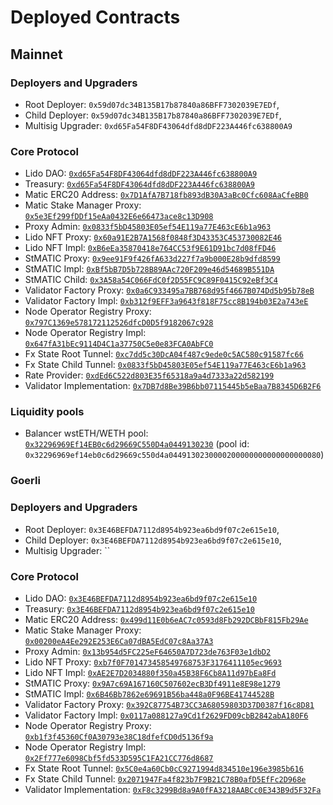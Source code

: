 # Deployed Contracts

<!-- Necessary comment to make work below header tag -->

## Mainnet

### Deployers and Upgraders
- Root Deployer: `0x59d07dc34B135B17b87840a86BFF7302039E7EDf`,
- Child Deployer: `0x59d07dc34B135B17b87840a86BFF7302039E7EDf`,
- Multisig Upgrader: `0xd65Fa54F8DF43064dfd8dDF223A446fc638800A9`

### Core Protocol

- Lido DAO: [`0xd65Fa54F8DF43064dfd8dDF223A446fc638800A9`](https://etherscan.io/address/0x3E46BEFDA7112d8954b923ea6bd9f07c2e615e10) 
- Treasury: [`0xd65Fa54F8DF43064dfd8dDF223A446fc638800A9`](https://etherscan.io/address/0xd65Fa54F8DF43064dfd8dDF223A446fc638800A9)
- Matic ERC20 Address: [`0x7D1AfA7B718fb893dB30A3aBc0Cfc608AaCfeBB0`](https://etherscan.io/address/0x7D1AfA7B718fb893dB30A3aBc0Cfc608AaCfeBB0)
- Matic Stake Manager Proxy: [`0x5e3Ef299fDDf15eAa0432E6e66473ace8c13D908`](https://etherscan.io/address/0x5e3Ef299fDDf15eAa0432E6e66473ace8c13D908)
- Proxy Admin: [`0x0833f5bD45803E05ef54E119a77E463cE6b1a963`](https://etherscan.io/address/0x0833f5bD45803E05ef54E119a77E463cE6b1a963)
- Lido NFT Proxy: [`0x60a91E2B7A1568f0848f3D43353C453730082E46`](https://etherscan.io/address/0x60a91E2B7A1568f0848f3D43353C453730082E46)
- Lido NFT Impl: [`0xB6eEa35870418e764CC53f9E61D91bc7d08fFD46`](https://etherscan.io/address/0xB6eEa35870418e764CC53f9E61D91bc7d08fFD46)
- StMATIC Proxy: [`0x9ee91F9f426fA633d227f7a9b000E28b9dfd8599`](https://etherscan.io/address/0x9ee91F9f426fA633d227f7a9b000E28b9dfd8599)
- StMATIC Impl: [`0xBf5bB7D5b728B89AAc720F209e46d54689B551DA`](https://etherscan.io/address/0xBf5bB7D5b728B89AAc720F209e46d54689B551DA)
- StMATIC Child: [`0x3A58a54C066FdC0f2D55FC9C89F0415C92eBf3C4`](https://etherscan.io/address/0x3A58a54C066FdC0f2D55FC9C89F0415C92eBf3C4)
- Validator Factory Proxy: [`0x0a6C933495a7BB768d95f4667B074Dd5b95b78eB`](https://etherscan.io/address/0x0a6C933495a7BB768d95f4667B074Dd5b95b78eB)
- Validator Factory Impl: [`0xb312f9EFF3a9643f818F75cc8B194b03E2a743eE`](https://etherscan.io/address/0xb312f9EFF3a9643f818F75cc8B194b03E2a743eE)
- Node Operator Registry Proxy: [`0x797C1369e578172112526dfcD0D5f9182067c928`](https://etherscan.io/address/0x797C1369e578172112526dfcD0D5f9182067c928)
- Node Operator Registry Impl: [`0x647fA31bEc9114D4C1a37750C5e0e83FCA0AbFC0`](https://etherscan.io/address/0x647fA31bEc9114D4C1a37750C5e0e83FCA0AbFC0)
- Fx State Root Tunnel: [`0xc7dd5c30DcA04f487c9ede0c5AC580c91587fc66`](https://etherscan.io/address/0x647fA31bEc9114D4C1a37750C5e0e83FCA0AbFC0)
- Fx State Child Tunnel: [`0x0833f5bD45803E05ef54E119a77E463cE6b1a963`](https://etherscan.io/address/0x0833f5bD45803E05ef54E119a77E463cE6b1a963)
- Rate Provider: [`0xdEd6C522d803E35f65318a9a4d7333a22d582199`](https://etherscan.io/address/0xdEd6C522d803E35f65318a9a4d7333a22d582199)
- Validator Implementation: [`0x7DB7d8Be39B6bb07115445b5eBaa7B8345D6B2F6`](https://etherscan.io/address/0x7DB7d8Be39B6bb07115445b5eBaa7B8345D6B2F6)

### Liquidity pools
- Balancer wstETH/WETH pool: [`0x32296969Ef14EB0c6d29669C550D4a0449130230`](https://etherscan.io/address/0x32296969Ef14EB0c6d29669C550D4a0449130230) (pool id: `0x32296969ef14eb0c6d29669c550d4a0449130230000200000000000000000080`)


### Goerli

### Deployers and Upgraders
- Root Deployer: `0x3E46BEFDA7112d8954b923ea6bd9f07c2e615e10`,
- Child Deployer: `0x3E46BEFDA7112d8954b923ea6bd9f07c2e615e10`,
- Multisig Upgrader: ``


### Core Protocol

- Lido DAO: [`0x3E46BEFDA7112d8954b923ea6bd9f07c2e615e10`](https://etherscan.io/address/0x3E46BEFDA7112d8954b923ea6bd9f07c2e615e10)
- Treasury: [`0x3E46BEFDA7112d8954b923ea6bd9f07c2e615e10`](https://etherscan.io/address/0x3E46BEFDA7112d8954b923ea6bd9f07c2e615e10)
- Matic ERC20 Address: [`0x499d11E0b6eAC7c0593d8Fb292DCBbF815Fb29Ae`](https://etherscan.io/address/0x499d11E0b6eAC7c0593d8Fb292DCBbF815Fb29Ae)
- Matic Stake Manager Proxy: [`0x00200eA4Ee292E253E6Ca07dBA5EdC07c8Aa37A3`](https://etherscan.io/address/0x00200eA4Ee292E253E6Ca07dBA5EdC07c8Aa37A3)
- Proxy Admin: [`0x13b954d5FC225eF64650A7D723de763F03e1dbD2`](https://etherscan.io/address/0x13b954d5FC225eF64650A7D723de763F03e1dbD2)
- Lido NFT Proxy: [`0xb7f0F701473458549768753F3176411105ec9693`](https://etherscan.io/address/0xb7f0F701473458549768753F3176411105ec9693)
- Lido NFT Impl: [`0xAE2E7D2034880f350a45B38F6Cb8A11d97bEa8Fd`](https://etherscan.io/address/0xAE2E7D2034880f350a45B38F6Cb8A11d97bEa8Fd)
- StMATIC Proxy: [`0x9A7c69A167160C507602ecB3Df4911e8E98e1279`](https://etherscan.io/address/0x9A7c69A167160C507602ecB3Df4911e8E98e1279)
- StMATIC Impl: [`0x6B46Bb7862e69691B56ba448a0F96BE41744528B`](https://etherscan.io/address/0x6B46Bb7862e69691B56ba448a0F96BE41744528B)
- Validator Factory Proxy: [`0x392C87754B73CC3A68059803D37D0387f16c8D81`](https://etherscan.io/address/0x392C87754B73CC3A68059803D37D0387f16c8D81)
- Validator Factory Impl: [`0x0117a088127a9Cd1f2629FD09cbB2842abA180F6`](https://etherscan.io/address/0x0117a088127a9Cd1f2629FD09cbB2842abA180F6)
- Node Operator Registry Proxy: [`0xb1f3f45360Cf0A30793e38C18dfefCD0d5136f9a`](https://etherscan.io/address/0xb1f3f45360Cf0A30793e38C18dfefCD0d5136f9a)
- Node Operator Registry Impl: [`0x2Ff777e6098Cbf5fd533D595C1FA21CC776d8687`](https://etherscan.io/address/0x2Ff777e6098Cbf5fd533D595C1FA21CC776d8687)
- Fx State Root Tunnel: [`0x5C0e4a60Cb0cC9271994d834510e196e3985b616`](https://etherscan.io/address/0x5C0e4a60Cb0cC9271994d834510e196e3985b616)
- Fx State Child Tunnel: [`0x2071947Fa4f823b7F9B21C78B0afD5EfFc2D968e`](https://etherscan.io/address/0x2071947Fa4f823b7F9B21C78B0afD5EfFc2D968e)
- Validator Implementation: [`0xF8c3299Bd8a9A0fFA3218AABCc0E343B9d5F32Fa`](https://etherscan.io/address/0xF8c3299Bd8a9A0fFA3218AABCc0E343B9d5F32Fa)
